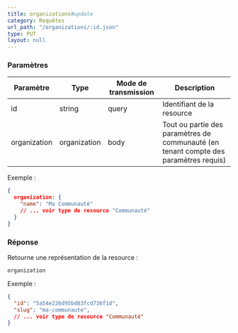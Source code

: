 ```yaml
---
title: organizations#update
category: Requêtes
url_path: "/organizations/:id.json"
type: PUT
layout: null
---
```


### Paramètres

| Paramètre    | **Type**     | Mode de transmission | Description                                                  |
| ------------ | ------------ | -------------------- | ------------------------------------------------------------ |
| id           | string       | query                | Identifiant de la resource                                   |
| organization | organization | body                 | Tout ou partie des paramètres de communauté (en tenant compte des paramètres requis) |

Exemple :

```json
{
  organization: {
    "name": "Ma Communauté"
    // ... voir type de resource "Communauté"
  }
}
```


### Réponse

Retourne une représentation de la resource :

```
organization
```

Exemple :

```json
{
  "id": "5a54e226d95bd83fcd736f1d",
  "slug": "ma-communaute",
  // ... voir type de resource "Communauté"
}
```
